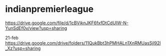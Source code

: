 # indianpremierleague


https://drive.google.com/file/d/1cBViknJKF6fxfDtCdUIW-N-YunSdEf0v/view?usp=sharing



21-feb
https://drive.google.com/drive/folders/11QukBbt3hPMHALn1XnRMUasSjl92l_Xz?usp=sharing
